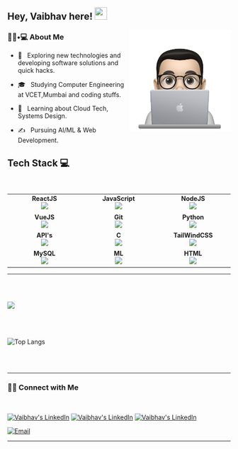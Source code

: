 ## Hey, Vaibhav here!  <img src="https://media.giphy.com/media/hvRJCLFzcasrR4ia7z/giphy.gif" width="28px" height="28px">

<img align='right' src="https://github.com/VaibhavT04/VaibhavT04/blob/main/profile-img.png" width="230">

<h3> 👨🏻•💻 About Me</h3>



- 🤔 &nbsp; Exploring new technologies and developing software solutions and quick hacks.

- 🎓 &nbsp; Studying Computer Engineering at VCET,Mumbai and coding stuffs.

- 🌱 &nbsp; Learning about Cloud Tech, Systems Design.

- ✍️ &nbsp; Pursuing AI/ML & Web Development.



## Tech Stack :computer:

<br>
<table>
<tbody>
 <tr>
<td align="center" width="20%">
<span><b><center>ReactJS</center></b></span> 
<img height=60px src="https://github.com/user-attachments/assets/96af84b3-3ae1-4537-a031-9e85dbca7658"> 
</td>

<td align="center" width="20%">
<span><b><center>JavaScript</center></b></span> 
<img height=65px src="https://img.icons8.com/color/2x/javascript.png"> 
</td>

<td align="center" width="20%">
<span><b><center>NodeJS</center></b></span> 
<img height=60px src="https://img.icons8.com/color/2x/nodejs.png"> 
</td>
</tr>

<tr>

<td align="center" width="20%">
<span><b><center>VueJS</center></b></span> 
<img height=65px src="https://github.com/user-attachments/assets/4bad3d2c-0829-48d3-9460-bfdb8e123a8a"> 
</td>


<td align="center" width="20%">
<span><b><center>Git</center></b></span> 
<img height=65px src="https://github.com/user-attachments/assets/343abd3f-8cca-4544-bdf3-0362ae551672"> 
</td>

<td align="center" width="20%">
<span><b><center>Python</center></b></span> 
<img height=65px src="https://img.icons8.com/color/2x/python.png"> 
</td>
</tr>

<tr>
<td align="center" width="20%">
<span><b><center>API's</center></b></span> 
<img height=65px src="https://github.com/user-attachments/assets/c9e211f8-9eb9-4473-a066-6fab83aea3ce"> 
</td>

<td align="center" width="20%">
<span><b><center>C</center></b></span> 
<img height=65px src="https://github.com/user-attachments/assets/ffe24164-553d-4515-8358-061f5dc9fe7d"> 
</td>



<td align="center" width="20%">
<span><b><center>TailWindCSS</center></b></span> 
<img height=65px src="https://github.com/user-attachments/assets/b81c3579-d05a-4f43-8b16-d30fd64fd59d"> 
</td>
</tr>

<tr>
<td align="center" width="20%">
<span><b><center>MySQL</center></b></span> 
<img height=65px src="https://github.com/user-attachments/assets/bc67d5c5-94cf-4549-9540-338c9105f5a5"> 
</td>

<td align="center" width="20%">
<span><b><center>ML</center></b></span> 
<img height=65px src="https://github.com/user-attachments/assets/20ad941e-3bc1-4bfb-bf90-c3e10ab40282"> 
</td>

<td align="center" width="20%">
<span><b><center>HTML</center></b></span> 
<img height=65px src="https://img.icons8.com/color/2x/html-5.png"> 
</td>
</tr>

</tbody>
</table>

____



<br/><br/>



<img align="left" width=62% src="https://github-readme-stats.vercel.app/api?username=VaibhavT04&show_icons=true&theme=dracula" /> 
<br/>
<br/>
<br/>

<br/>

<!-- <img src="https://github.com/VaibhavT04/VaibhavT04/blob/main/profile-img.png" width="350" align='right'> -->

![Top Langs](https://github-readme-stats.vercel.app/api/top-langs/?username=VaibhavT04&show_icons=true)

<br><br>



<hr>



<h3> 🤝🏻 Connect with Me </h3>

<br>

<p align="left">
<a href="https://www.linkedin.com/in/vaibhav-tatkare-code/" target="blank"><img align="center" src="https://raw.githubusercontent.com/rahuldkjain/github-profile-readme-generator/master/src/images/icons/Social/linked-in-alt.svg" alt="Vaibhav's LinkedIn" height="30" width="40" /></a>
 <a href="https://leetcode.com/u/Code_Phoenix/" target="blank"><img align="center" src="https://raw.githubusercontent.com/rahuldkjain/github-profile-readme-generator/master/src/images/icons/Social/leet-code.svg" alt="Vaibhav's LinkedIn" height="30" width="40" /></a>
  <a href="https://medium.com/@vaibhavtatkare2004" target="blank"><img align="center" src="https://raw.githubusercontent.com/rahuldkjain/github-profile-readme-generator/master/src/images/icons/Social/medium.svg" alt="Vaibhav's LinkedIn" height="30" width="40" /></a>
</p>
<a href="mailto:vaibhavtatkare@outlook.com"><img alt="Email" src="https://img.shields.io/badge/Email-vaibhavtatkare@outlook.com-blue?style=flat-square&logo=outlook"></a>



<hr>
